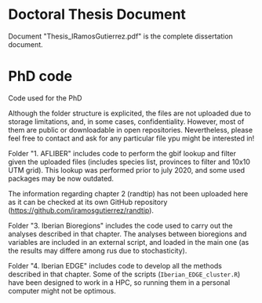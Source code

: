 # Doctoral Thesis Document

Document "Thesis_IRamosGutierrez.pdf" is the complete dissertation document. 

# PhD code

Code used for the PhD

Although the folder structure is explicited, the files are not uploaded due to storage limitations, and, in some cases, confidentiality. However, most of them are public or downloadable in open repositories. Nevertheless, please feel free to contact and ask for any particular file ypu might be interested in!

Folder "1. AFLIBER" includes code to perform the gbif lookup and filter given the uploaded files (includes species list, provinces to filter and 10x10 UTM grid). This lookup was performed prior to july 2020, and some used packages may be now outdated.

The information regarding chapter 2 (randtip) has not been uploaded here as it can be checked at its own GitHub repository (<https://github.com/iramosgutierrez/randtip>).

Folder "3. Iberian Bioregions" includes the code used to carry out the analyses described in that chapter. The analyses between bioregions and variables are included in an external script, and loaded in the main one (as the results may differe among rus due to stochasticity).

Folder "4. Iberian EDGE" includes code to develop all the methods described in that chapter. Some of the scripts (`Iberian_EDGE_cluster.R`) have been designed to work in a HPC, so running them in a personal computer might not be optimous.

